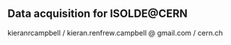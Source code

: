 ## Data acquisition for ISOLDE@CERN

kieranrcampbell / kieran.renfrew.campbell
		@
gmail.com	/	cern.ch


